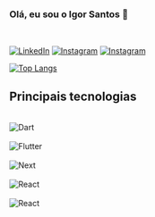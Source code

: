 ### Olá, eu sou o Igor Santos 👋
<br/>

[![LinkedIn](https://img.shields.io/badge/LinkedIn-0077B5?style=for-the-badge&logo=linkedin&logoColor=white)](https://www.linkedin.com/in/igor-santos-95118514a/)
[![Instagram](https://img.shields.io/badge/Instagram-E4405F?style=for-the-badge&logo=instagram&logoColor=white)](https://www.instagram.com/igoranastacio/)
[![Instagram](https://img.shields.io/badge/WhatsApp-25D366?style=for-the-badge&logo=whatsapp&logoColor=white)](https://api.whatsapp.com/send?phone=5535999878904)

[![Top Langs](https://github-readme-stats.vercel.app/api/top-langs/?username=igoranastacio89&hide_progress=true)](https://github.com/anuraghazra/github-readme-stats)

## Principais tecnologias

<div style = "display: inline_block"><br/>
 <img aling = "center" alt = "Dart" src ="https://img.shields.io/badge/Dart-0175C2?style=for-the-badge&logo=dart&logoColor=white"/>
</div>
<div style = "display: inline_block"><br/>
 <img aling = "center" alt = "Flutter" src ="https://img.shields.io/badge/Flutter-02569B?style=for-the-badge&logo=flutter&logoColor=white"/>
</div>
<div style = "display: inline_block"><br/>
 <img aling = "center" alt = "Next" src ="https://img.shields.io/badge/next.js-000000?style=for-the-badge&logo=nextdotjs&logoColor=white"/>
</div>
<div style = "display: inline_block"><br/>
 <img aling = "center" alt = "React" src ="https://shields.io/badge/react-black?logo=react&style=for-the-badge"/>
</div>
<div style = "display: inline_block"><br/>
 <img aling = "center" alt = "React" src ="https://shields.io/badge/react-black?logo=react&style=for-the-badge"/>
</div>

